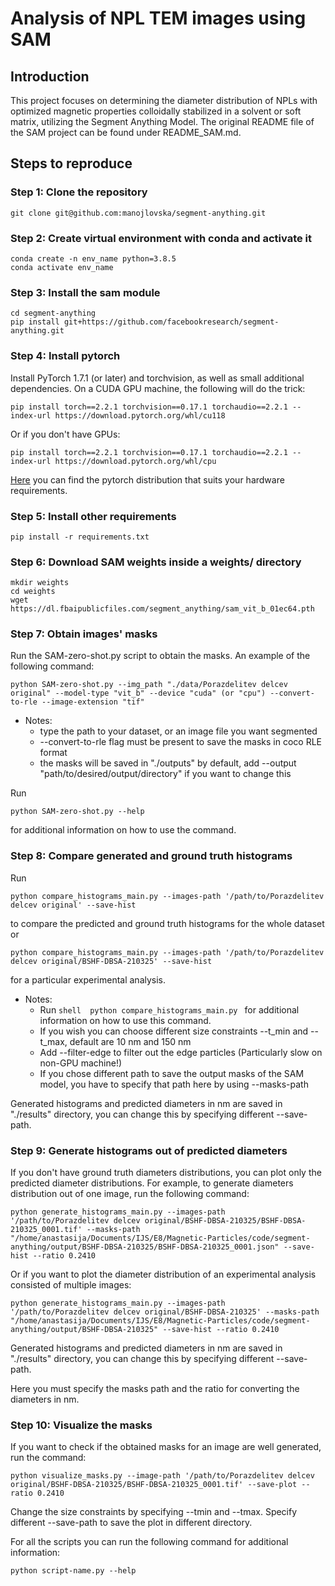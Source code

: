 # Analysis of NPL TEM images using SAM

## Introduction
This project focuses on determining the diameter distribution of NPLs with optimized magnetic properties colloidally stabilized in a solvent or soft matrix, utilizing the Segment Anything Model. The original README file of the SAM project can be found under README_SAM.md.

## Steps to reproduce
### Step 1: Clone the repository
```shell
git clone git@github.com:manojlovska/segment-anything.git
```

### Step 2: Create virtual environment with conda and activate it
```shell
conda create -n env_name python=3.8.5
conda activate env_name
```

### Step 3: Install the sam module
```shell
cd segment-anything
pip install git+https://github.com/facebookresearch/segment-anything.git
```

### Step 4: Install pytorch
Install PyTorch 1.7.1 (or later) and torchvision, as well as small additional dependencies. On a CUDA GPU machine, the following will do the trick:
```shell
pip install torch==2.2.1 torchvision==0.17.1 torchaudio==2.2.1 --index-url https://download.pytorch.org/whl/cu118
```

Or if you don't have GPUs:
```shell
pip install torch==2.2.1 torchvision==0.17.1 torchaudio==2.2.1 --index-url https://download.pytorch.org/whl/cpu
```

[Here](https://pytorch.org/get-started/previous-versions/) you can find the pytorch distribution that suits your hardware requirements.

### Step 5: Install other requirements
```shell
pip install -r requirements.txt
```

### Step 6: Download SAM weights inside a weights/ directory
```shell
mkdir weights
cd weights
wget https://dl.fbaipublicfiles.com/segment_anything/sam_vit_b_01ec64.pth
```

### Step 7: Obtain images' masks
Run the SAM-zero-shot.py script to obtain the masks. An example of the following command:
```shell
python SAM-zero-shot.py --img_path "./data/Porazdelitev delcev original" --model-type "vit_b" --device "cuda" (or "cpu") --convert-to-rle --image-extension "tif"
```
* Notes: 
  * type the path to your dataset, or an image file you want segmented
  * --convert-to-rle flag must be present to save the masks in coco RLE format
  * the masks will be saved in "./outputs" by default, add --output "path/to/desired/output/directory" if you want to change this

Run 
```shell
python SAM-zero-shot.py --help
```
for additional information on how to use the command.

### Step 8: Compare generated and ground truth histograms
Run
```shell
python compare_histograms_main.py --images-path '/path/to/Porazdelitev delcev original' --save-hist
```
to compare the predicted and ground truth histograms for the whole dataset or
```shell
python compare_histograms_main.py --images-path '/path/to/Porazdelitev delcev original/BSHF-DBSA-210325' --save-hist
```
for a particular experimental analysis.

* Notes: 
  * Run 
  ```shell  python compare_histograms_main.py ``` for additional information on how to use this command.
  * If you wish you can choose different size constraints --t_min and --t_max, default are 10 nm and 150 nm
  * Add --filter-edge to filter out the edge particles (Particularly slow on non-GPU machine!)
  * If you chose different path to save the output masks of the SAM model, you have to specify that path here by using --masks-path

Generated histograms and predicted diameters in nm are saved in "./results" directory, you can change this by specifying different --save-path.

### Step 9: Generate histograms out of predicted diameters
If you don't have ground truth diameters distributions, you can plot only the predicted diameter distributions. For example, to generate diameters distribution out of one image, run the following command:
```shell
python generate_histograms_main.py --images-path '/path/to/Porazdelitev delcev original/BSHF-DBSA-210325/BSHF-DBSA-210325_0001.tif' --masks-path "/home/anastasija/Documents/IJS/E8/Magnetic-Particles/code/segment-anything/output/BSHF-DBSA-210325/BSHF-DBSA-210325_0001.json" --save-hist --ratio 0.2410
```

Or if you want to plot the diameter distribution of an experimental analysis consisted of multiple images:
```shell
python generate_histograms_main.py --images-path '/path/to/Porazdelitev delcev original/BSHF-DBSA-210325' --masks-path "/home/anastasija/Documents/IJS/E8/Magnetic-Particles/code/segment-anything/output/BSHF-DBSA-210325" --save-hist --ratio 0.2410
```
Generated histograms and predicted diameters in nm are saved in "./results" directory, you can change this by specifying different --save-path.

Here you must specify the masks path and the ratio for converting the diameters in nm.

### Step 10: Visualize the masks
If you want to check if the obtained masks for an image are well generated, run the command:
```shell
python visualize_masks.py --image-path '/path/to/Porazdelitev delcev original/BSHF-DBSA-210325/BSHF-DBSA-210325_0001.tif' --save-plot --ratio 0.2410
```

Change the size constraints by specifying --tmin and --tmax. Specify different --save-path to save the plot in different directory.

For all the scripts you can run the following command for additional information:
```shell
python script-name.py --help
```